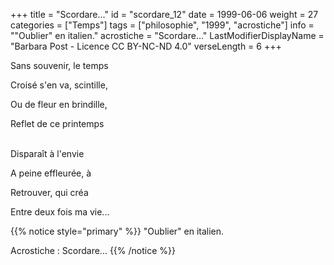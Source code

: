 +++
title = "Scordare..."
id = "scordare_12"
date = 1999-06-06
weight = 27
categories = ["Temps"]
tags = ["philosophie", "1999", "acrostiche"]
info = "\"Oublier\" en italien."
acrostiche = "Scordare..."
LastModifierDisplayName = "Barbara Post - Licence CC BY-NC-ND 4.0"
verseLength = 6
+++

Sans souvenir, le temps

Croisé s'en va, scintille,

Ou de fleur en brindille,

Reflet de ce printemps

 \
Disparaît à l'envie

A peine effleurée, à

Retrouver, qui créa

Entre deux fois ma vie...

{{% notice style="primary" %}}
\"Oublier\" en italien.

Acrostiche : Scordare...
{{% /notice %}}
